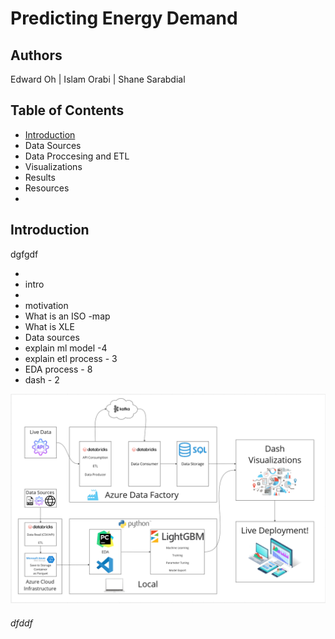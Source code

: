 # Predicting Energy Demand

## Authors

Edward Oh | Islam Orabi | Shane Sarabdial

## Table of Contents

- [Introduction](#introduction)
- Data Sources
- Data Proccesing and ETL
- Visualizations
- Results
- Resources
-

## Introduction

dgfgdf

-
- intro
-
- motivation
- What is an ISO -map
- What is XLE
- Data sources
- explain ml model -4
- explain etl process - 3
- EDA process - 8
- dash - 2

![test](/Images/FinalPipeline.png)

###### dfddf
